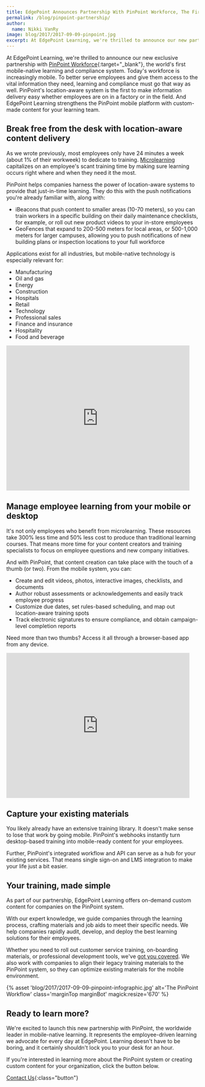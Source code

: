 ```yaml
---
title: EdgePoint Announces Partnership With PinPoint Workforce, The First Mobile-Native Learning System
permalink: /blog/pinpoint-partnership/
author:
  name: Nikki VanRy
image: blog/2017/2017-09-09-pinpoint.jpg
excerpt: At EdgePoint Learning, we're thrilled to announce our new partnership with PinPoint Workforce, the world's first mobile-native learning and compliance system.
---
```


At EdgePoint Learning, we're thrilled to announce our new exclusive partnership with [PinPoint Workforce](https://www.pinpointworkforce.com/){:target="_blank"}, the world's first mobile-native learning and compliance system. Today's workforce is increasingly mobile. To better serve employees and give them access to the vital information they need, learning and compliance must go that way as well. PinPoint's location-aware system is the first to make information delivery easy whether employees are on in a factory or in the field. And EdgePoint Learning strengthens the PinPoint mobile platform with custom-made content for your learning team.

## Break free from the desk with location-aware content delivery

As we wrote previously, most employees only have 24 minutes a week (about 1% of their workweek) to dedicate to training. [Microlearning](/blog/microlearning) capitalizes on an employee's scant training time by making sure learning occurs right where and when they need it the most.

PinPoint helps companies harness the power of location-aware systems to provide that just-in-time learning. They do this with the push notifications you're already familiar with, along with:

*  iBeacons that push content to smaller areas (10-70 meters), so you can train workers in a specific building on their daily maintenance checklists, for example, or roll out new product videos to your in-store employees
* GeoFences that expand to 200-500 meters for local areas, or 500-1,000 meters for larger campuses, allowing you to push notifications of new building plans or inspection locations to your full workforce

Applications exist for all industries, but mobile-native technology is especially relevant for:

*  Manufacturing
*  Oil and gas
*  Energy
*  Construction
*  Hospitals
*  Retail
*  Technology
*  Professional sales
*  Finance and insurance
*  Hospitality
*  Food and beverage

<div class="responsive-embed">
  <iframe src="https://player.vimeo.com/video/219609124" width="480" height="380" frameborder="0" webkitallowfullscreen mozallowfullscreen allowfullscreen></iframe>
</div>

## Manage employee learning from your mobile or desktop

It's not only employees who benefit from microlearning. These resources take 300% less time and 50% less cost to produce than traditional learning courses. That means more time for your content creators and training specialists to focus on employee questions and new company initiatives.

And with PinPoint, that content creation can take place with the touch of a thumb (or two). From the mobile system, you can:

*  Create and edit videos, photos, interactive images, checklists, and documents
*  Author robust assessments or acknowledgements and easily track employee progress
*  Customize due dates, set rules-based scheduling, and map out location-aware training spots
*  Track electronic signatures to ensure compliance, and obtain campaign-level completion reports

Need more than two thumbs? Access it all through a browser-based app from any device.

<div class="responsive-embed">
  <iframe src="https://player.vimeo.com/video/218986846" width="480" height="380" frameborder="0" webkitallowfullscreen mozallowfullscreen allowfullscreen></iframe>
</div>

## Capture your existing materials

You likely already have an extensive training library. It doesn't make sense to lose that work by going mobile. PinPoint's webhooks instantly turn desktop-based training into mobile-ready content for your employees.

Further, PinPoint's integrated workflow and API can serve as a hub for your existing services. That means single sign-on and LMS integration to make your life just a bit easier.

## Your training, made simple

As part of our partnership, EdgePoint Learning offers on-demand custom content for companies on the PinPoint system.

With our expert knowledge, we guide companies through the learning process, crafting materials and job aids to meet their specific needs. We help companies rapidly audit, develop, and deploy the best learning solutions for their employees.

Whether you need to roll out customer service training, on-boarding materials, or professional development tools, we've [got you covered](/solutions/). We also work with companies to align their legacy training materials to the PinPoint system, so they can optimize existing materials for the mobile environment.

{% asset 'blog/2017/2017-09-09-pinpoint-infographic.jpg'
   alt='The PinPoint Workflow'
   class='marginTop marginBot'
   magick:resize='670' %}

## Ready to learn more?

We're excited to launch this new partnership with PinPoint, the worldwide leader in mobile-native learning. It represents the employee-driven learning we advocate for every day at EdgePoint. Learning doesn't have to be boring, and it certainly shouldn't lock you to your desk for an hour.

If you're interested in learning more about the PinPoint system or creating custom content for your organization, click the button below.

[Contact Us](/contact/ ){:class="button"}

